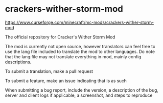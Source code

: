 # crackers-wither-storm-mod
https://www.curseforge.com/minecraft/mc-mods/crackers-wither-storm-mod

The official repository for Cracker's Wither Storm Mod

The mod is currently not open source, however translators can feel free to use the lang file included to translate the mod to other languages. Do note that the lang file may not translate everything in mod, mainly config descriptions.

To submit a translation, make a pull request

To submit a feature, make an issue indicating that is as such

When submitting a bug report, include the version, a description of the bug, server and client logs if applicable, a screenshot, and steps to reproduce
